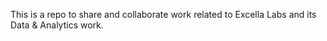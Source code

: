 This is a repo to share and collaborate work related to Excella Labs and its Data & Analytics work. 